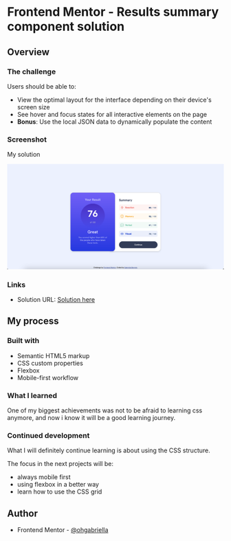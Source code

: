 # Frontend Mentor - Results summary component solution

## Overview

### The challenge

Users should be able to:

- View the optimal layout for the interface depending on their device's screen size
- See hover and focus states for all interactive elements on the page
- **Bonus**: Use the local JSON data to dynamically populate the content

### Screenshot

My solution

![Solution](/design/mySolution.png)

### Links

- Solution URL: [Solution here](https://gasbibarreto.github.io/results-summary-component/)

## My process

### Built with

- Semantic HTML5 markup
- CSS custom properties
- Flexbox
- Mobile-first workflow


### What I learned

One of my biggest achievements was not to be afraid to learning css anymore, and now i know it will be a good learning journey.

### Continued development

What I will definitely continue learning is about using the CSS structure.

The focus in the next projects will be: 
- always mobile first
- using flexbox in a better way
- learn how to use the CSS grid

## Author

- Frontend Mentor - [@ohgabriella](https://www.frontendmentor.io/profile/ohgabriella)
